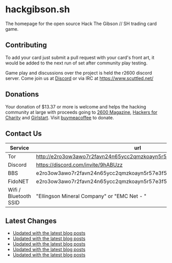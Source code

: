 # hackgibson.sh
The homepage for the open source Hack The Gibson // SH trading card game.


## Contributing

To add your card just submit a pull request with your card's front art, it would be added to the next run of set after community play testing.

Game play and discussions over the project is held the r2600 discord server. Come join us at [Discord](https://discord.com/invite/9hABUzz) or via IRC at https://www.scuttled.net/


## Donations

Your donation of $13.37 or more is welcome and helps the hacking community at large with proceeds going to [2600 Magazine](https://2600.com/), [Hackers for Charity](https://hackersforcharity.org) and [Girlstart](https://girlstart.org).  Visit [buymeacoffee](https://www.buymeacoffee.com/hackgibson.sh) to donate.


## Contact Us

Service | url
-|-
Tor | http://e2ro3ow3awo7r2favn24n65ycc2qmzkoayn5r57e3f56nvjwdcgg32ad.onion
Discord | https://discord.com/invite/9hABUzz
BBS | e2ro3ow3awo7r2favn24n65ycc2qmzkoayn5r57e3f56nvjwdcgg32ad.onion:23
FidoNET | e2ro3ow3awo7r2favn24n65ycc2qmzkoayn5r57e3f56nvjwdcgg32ad.onion:24554
Wifi / Bluetooth SSID | "Ellingson Mineral Company" or "EMC Net - <fidonet address>"

## Latest Changes
<!-- BLOG-POST-LIST:START -->
- [Updated with the latest blog posts](https://github.com/DFW2600/hackgibson.sh/commit/d791058bcae2d57e6cf0b013149e6b5fba29b490)
- [Updated with the latest blog posts](https://github.com/DFW2600/hackgibson.sh/commit/4fa2e76ea2c93e483f3e9df34cbcbd21b207dcac)
- [Updated with the latest blog posts](https://github.com/DFW2600/hackgibson.sh/commit/502a8f3e1e1b0d5c1a12418b220d5afe3323a3a5)
- [Updated with the latest blog posts](https://github.com/DFW2600/hackgibson.sh/commit/4f9b6380dc0cc391e00a8d0a5e5780dcf859c1ab)
- [Updated with the latest blog posts](https://github.com/DFW2600/hackgibson.sh/commit/3f136c052fc918446989c8368ccdcb5c68c90f7f)
<!-- BLOG-POST-LIST:END -->

